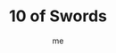 ---
# basics
title     		 : "10 of Swords"
token					 : 'swords-10'
card_type			 : '' # major, minor, court
layout				 : "tarot-card"
author    		 : 'me'
one_liner 		 : "Exhaustion, ruin, disaster, stamina, obsession"
alt_names			 : ['Ruin', 'Finality']
images				 : ['/assets/images/tarot/rws/rw-swords-10.jpg']
keywords			 : ['exhaustion', 'ruin', 'disaster', 'stamina', 'obsession']
url						 : 'tarot/cards/swords-10'
aliases				 : []

# password: 'foolish journey'
dropbox				 : 'https://www.dropbox.com/sh/p10jgmlwtneccks/AADOHwZm-Z37LHXvYlcQ3TO6a?dl=0'

meaning_light  : "Seeing the signs that you’ve reached your limits. Paying attention to what your body is trying to tell you. Giving in to the need for rest and renewal. Acknowledging that you’ve hit bottom. Committing to a turnaround. Knowing the worst is over."

meaning_shadow : "Accepting defeat prematurely. Driving yourself to total exhaustion, especially mentally. Experiencing a mental breakdown. Obsessing on a problem to the breaking point. Giving up. Refusing to move from thought to action. Deeply unhealthy thoughts."

# more detail
correspondence_planet 			: "Sun"
correspondence_astrological : "Gemini"
correspondence_affirmation  : "When my limits are exceeded, I take action on my own behalf."
correspondence_story 				: "The main character must acknowledge that all is apparently lost."

advice_relationships 	 : "Preserving a relationship or friendship shouldn’t require self-destruction. There’s a strong possibility it’s time to let this one go. Examine the logic you’re using to justify maintaining this connection. A healthy relationship produces peace, not insanity."

advice_work 					 : "Know when to say when. Continuing to take on more work and more responsibility is not the answer here. Be honest about your limits. If they’ve been exceeded, ask for relief. Diverting some of the work may mean eating some crow, but beats a complete systems failure later on."

advice_spirituality 	 : "It’s hard to keep your eyes on heaven when you’re face-down on the ground. When darkness overwhelms us, we may be tempted to abandon Spirit entirely. Finding just one thing to be thankful for, though, may provide you with the key to turning things around."

advice_personal_growth : "Failure is a cruel but powerful teacher. When possible, make corrections before hitting bottom. If that time has passed, the mature thing to do is accept consequences, resolve to do better, and start the process of making amends. As they say: live one day at a time."

advice_fortune_telling : "Disaster. Put off plans and do not take action until omens are better."

questions	: ["Is there a way to extract a life lesson from the trial you’re now facing? If so, what would that lesson be?", "Numerology suggests the 10 is the point at which fullness has been exceeded, and the energy of the suit becomes spoiled and over-extended. Here, endless deliberation and over-thinking have exhausted all possibilities for growth. It’s time to try another approach.", "What are the signs that the time for debate is over?", "How can you tell when interest has given way to obsession?", "When your own limits are reached, where can you turn for aid?"]

# referenced in the symbols.toml data file
symbols	  : ['10', 'swords', 'swords-in-back', 'dark-skies']

# metadata
suppress_topnav : true
related_cards 	: []

---